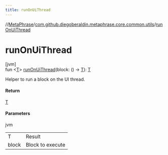 ```yaml
---
title: runOnUiThread
---
```

//[MetaPhrase](../../index.html)/[com.github.diegoberaldin.metaphrase.core.common.utils](index.html)/[runOnUiThread](run-on-ui-thread.html)



# runOnUiThread



[jvm]\
fun &lt;[T](run-on-ui-thread.html)&gt; [runOnUiThread](run-on-ui-thread.html)(block: () -&gt; [T](run-on-ui-thread.html)): [T](run-on-ui-thread.html)



Helper to run a block on the UI thread.



#### Return



[T](run-on-ui-thread.html)



#### Parameters


jvm

| | |
|---|---|
| T | Result |
| block | Block to execute |




